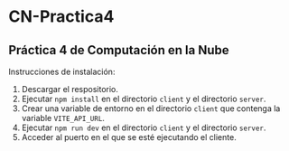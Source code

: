 # CN-Practica4

## Práctica 4 de Computación en la Nube

Instrucciones de instalación:

1. Descargar el respositorio.
2. Ejecutar `npm install` en el directorio `client` y el directorio `server`.
3. Crear una variable de entorno en el directorio `client` que contenga la variable `VITE_API_URL`.
4. Ejecutar `npm run dev` en el directorio `client` y el directorio `server`.
5. Acceder al puerto en el que se esté ejecutando el cliente.
